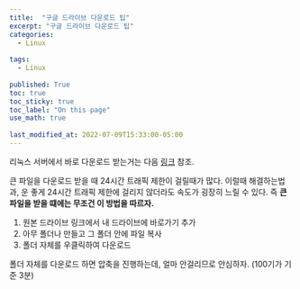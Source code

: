 ```yaml
---
title:  "구글 드라이브 다운로드 팁"
excerpt: "구글 드라이브 다운로드 팁"
categories:
  - Linux
  
tags:
  - Linux
 
published: True
toc: true
toc_sticky: true
toc_label: "On this page"
use_math: true
    
last_modified_at: 2022-07-09T15:33:00-05:00
---
```


리눅스 서버에서 바로 다운로드 받는거는 다음 [링크](https://rlawjdghek.github.io/linux/gdown/) 참조.

큰 파일을 다운로드 받을 때 24시간 트래픽 제한이 걸릴때가 많다. 이럴때 해결하는법과, 운 좋게 24시간 트래픽 제한에 걸리지 않더라도 속도가 굉장히 느릴 수 있다.
즉 **큰 파일을 받을 떄에는 무조건 이 방법을 따르자.**

1. 원본 드라이브 링크에서 내 드라이브에 바로가기 추가
2. 아무 폴더나 만들고 그 폴더 안에 파일 복사
3. 폴더 자체를 우클릭하여 다운로드

폴더 자체를 다운로드 하면 압축을 진행하는데, 얼마 안걸리므로 안심하자. (100기가 기준 3분)
